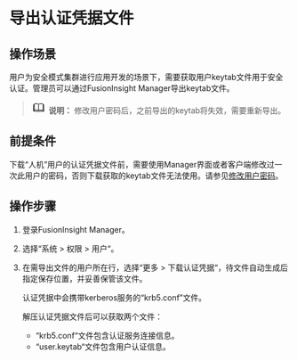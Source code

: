 # 导出认证凭据文件<a name="admin_guide_000145"></a>

## 操作场景<a name="section44671593"></a>

用户为安全模式集群进行应用开发的场景下，需要获取用户keytab文件用于安全认证。管理员可以通过FusionInsight Manager导出keytab文件。

>![](public_sys-resources/icon-note.gif) **说明：** 
>修改用户密码后，之前导出的keytab将失效，需要重新导出。

## 前提条件<a name="section66500021"></a>

下载“人机”用户的认证凭据文件前，需要使用Manager界面或者客户端修改过一次此用户的密码，否则下载获取的keytab文件无法使用。请参见[修改用户密码](修改用户密码.md)。

## 操作步骤<a name="section1415430347"></a>

1.  登录FusionInsight Manager。
2.  选择“系统  \>  权限  \>  用户“。
3.  在需导出文件的用户所在行，选择“更多  \>  下载认证凭据“，待文件自动生成后指定保存位置，并妥善保管该文件。

    认证凭据中会携带kerberos服务的“krb5.conf”文件。

    解压认证凭据文件后可以获取两个文件：

    -   “krb5.conf“文件包含认证服务连接信息。
    -   “user.keytab“文件包含用户认证信息。


